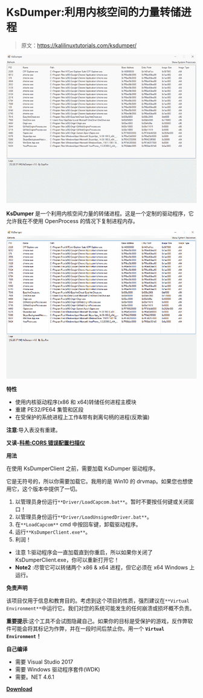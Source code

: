 # KsDumper:利用内核空间的力量转储进程

> 原文：<https://kalilinuxtutorials.com/ksdumper/>

[![KsDumper : Dumping Processes Using The Power Of Kernel Space](img//7d5750fc2266c277fc663ae8e4350ce3.png "KsDumper : Dumping Processes Using The Power Of Kernel Space")](https://1.bp.blogspot.com/-3DNwkiX8xrE/Xisc_TXFEXI/AAAAAAAAEmg/pZV15Qu7aE8KjmNqoUP4oEef56VrTidTwCLcBGAsYHQ/s1600/KsDumper_1.gif)

**KsDumper** 是一个利用内核空间力量的转储进程。这是一个定制的驱动程序，它允许我在不使用 OpenProcess 的情况下复制进程内存。

![](img//979cae21cdfc3d2485a2a0cad1aafe63.png)

**特性**

*   使用内核驱动程序(x86 和 x64)转储任何进程主模块
*   重建 PE32/PE64 集管和区段
*   在受保护的系统进程上工作&带有剥离句柄的进程(反欺骗)

**注意**:导入表没有重建。

**又读-**[**科希:CORS 错误配置扫描仪**](https://kalilinuxtutorials.com/corsy/)

**用法**

在使用 KsDumperClient 之前，需要加载 KsDumper 驱动程序。

它是无符号的，所以你需要加载它。我用的是 Win10 的 drvmap。如果您也想使用它，这个版本中提供了一切。

1.  以管理员身份运行`**Driver/LoadCapcom.bat**`。暂时不要按任何键或关闭窗口！
2.  以管理员身份运行`**Driver/LoadUnsignedDriver.bat**`。
3.  在`**LoadCapcom**` cmd 中按回车键，卸载驱动程序。
4.  运行`**KsDumperClient.exe**`。
5.  利润！

*   注意 1:驱动程序会一直加载直到你重启，所以如果你关闭了 KsDumperClient.exe，你可以重新打开它！
*   **Note2** :尽管它可以转储两个 x86 & x64 进程，但它必须在 x64 Windows 上运行。

**免责声明**

该项目仅用于信息和教育目的。考虑到这个项目的性质，强烈建议在`**Virtual Environment**`中运行它。我们对您的系统可能发生的任何崩溃或损坏概不负责。

**重要提示**:这个工具不会试图隐藏自己。如果你的目标是受保护的游戏，反作弊软件可能会将其标记为作弊，并在一段时间后禁止你。用一个 **`Virtual Environment`！**

**自己编译**

*   需要 Visual Studio 2017
*   需要 Windows 驱动程序套件(WDK)
*   需要。NET 4.6.1

[**Download**](https://www.kitploit.com/2020/01/ksdumper-dumping-processes-using-power.html)